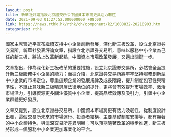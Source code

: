 ```yaml
---
layout: post
title: 新華社評論指設北京證交所令中國資本市場更具活力韌性
date: 2021-09-03 01:27:52.000000000 +08:00
link: https://news.rthk.hk/rthk/ch/component/k2/1608832-20210903.htm
categories: rthk
---
```


國家主席習近平宣布繼續支持中小企業創新發展，深化新三板改革，設立北京證券交易所。新華社發表評論文章，指設立北京證券交易所，意味以服務中小企業為己任的新三板，將站上改革新起點，中國資本市場改革發展，又邁出關鍵一步。

文章指出，作為深化新三板改革的重要措施，設立北京證券交易所，必然會全面提升新三板服務中小企業的能力；而據介紹，北京證券交易所將牢牢堅持服務創新型中小企業的市場定位，尊重這類企業的發展規律及成長階段，提升制度包容性與精準性，不單止意味新三板精選層法律地位的提升，更將會有效提升市場效率、激活市場活力，引導資源更多關注優質中小企業，提高品牌效應及吸引力，引領中小企業群體更好發展。

文章又提到，設立北京證券交易所，中國資本市場將更有活力及韌性，從制度設計出發，這個交易所未來的市場運行、投資者結構、主要基礎制度安排等，都有顯著的中小企業特色，與滬深交易所差異明顯；可以預期隨著改革的穩步推進，新三板將形成一個服務中小企業更加專業化的平台。
